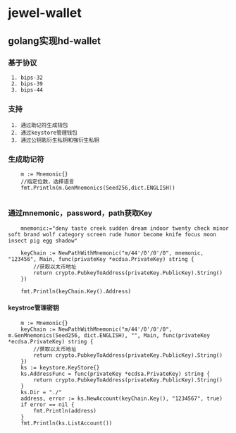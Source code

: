 # jewel-wallet
## golang实现hd-wallet

### 基于协议
     1. bips-32
     2. bips-39
     3. bips-44
### 支持
     1. 通过助记符生成钱包
     2. 通过keystore管理钱包
     3. 通过公钥匙衍生私钥和强衍生私钥
### 生成助记符

```golang
	m := Mnemonic{}
	//指定位数，选择语言
	fmt.Println(m.GenMnemonics(Seed256,dict.ENGLISH))
    
```
### 通过mnemonic，password，path获取Key
```golang
    mnemonic:="deny taste creek sudden dream indoor twenty check minor soft brand wolf category screen rude humor become knife focus moon insect pig egg shadow"

	keyChain := NewPathWithMnemonic("m/44'/0'/0'/0", mnemonic, "123456", Main, func(privateKey *ecdsa.PrivateKey) string {
		//获取以太币地址
		return crypto.PubkeyToAddress(privateKey.PublicKey).String()
	})
	
	fmt.Println(keyChain.Key().Address)

```

#### keystroe管理密钥
```golang
	m := Mnemonic{}
	keyChain := NewPathWithMnemonic("m/44'/0'/0'/0", m.GenMnemonics(Seed256, dict.ENGLISH), "", Main, func(privateKey *ecdsa.PrivateKey) string {
		//获取以太币地址
		return crypto.PubkeyToAddress(privateKey.PublicKey).String()
	})
	ks := keystore.KeyStore{}
	ks.AddressFunc = func(privateKey *ecdsa.PrivateKey) string {
		return crypto.PubkeyToAddress(privateKey.PublicKey).String()
	}
	ks.Dir = "./"
	address, error := ks.NewAccount(keyChain.Key(), "1234567", true)
	if error == nil {
		fmt.Println(address)
	}
	fmt.Println(ks.ListAccount())
 
```